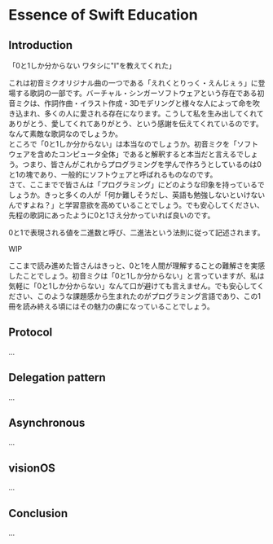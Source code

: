 # Essence of Swift Education

## Introduction
「0と1しか分からない ワタシに"I"を教えてくれた」

これは初音ミクオリジナル曲の一つである「えれくとりっく・えんじぇぅ」に登場する歌詞の一部です。バーチャル・シンガーソフトウェアという存在である初音ミクは、作詞作曲・イラスト作成・3Dモデリングと様々な人によって命を吹き込まれ、多くの人に愛される存在になります。こうして私を生み出してくれてありがとう、愛してくれてありがとう、という感謝を伝えてくれているのです。なんて素敵な歌詞なのでしょうか。  
ところで「0と1しか分からない」は本当なのでしょうか。初音ミクを「ソフトウェアを含めたコンピュータ全体」であると解釈すると本当だと言えるでしょう。つまり、皆さんがこれからプログラミングを学んで作ろうとしているのは0と1の塊であり、一般的にソフトウェアと呼ばれるものなのです。  
さて、ここまでで皆さんは「プログラミング」にどのような印象を持っているでしょうか。きっと多くの人が「何か難しそうだし、英語も勉強しないといけないんですよね？」と学習意欲を高めていることでしょう。でも安心してください、先程の歌詞にあったように0と1さえ分かっていれば良いのです。

0と1で表現される値を二進数と呼び、二進法という法則に従って記述されます。

WIP

ここまで読み進めた皆さんはきっと、0と1を人間が理解することの難解さを実感したことでしょう。初音ミクは「0と1しか分からない」と言っていますが、私は気軽に「0と1しか分からない」なんて口が避けても言えません。でも安心してください、このような課題感から生まれたのがプログラミング言語であり、この1冊を読み終える頃にはその魅力の虜になっていることでしょう。

## Protocol
...

## Delegation pattern
...

## Asynchronous
...

## visionOS
...

## Conclusion
...
